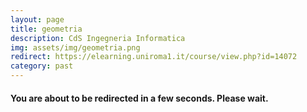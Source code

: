```yaml
---
layout: page
title: geometria
description: CdS Ingegneria Informatica
img: assets/img/geometria.png
redirect: https://elearning.uniroma1.it/course/view.php?id=14072
category: past
---
```




#### You are about to be redirected in a few seconds. Please wait.
